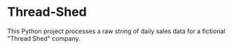 # Thread-Shed
This Python project processes a raw string of daily sales data for a fictional "Thread Shed" company.
